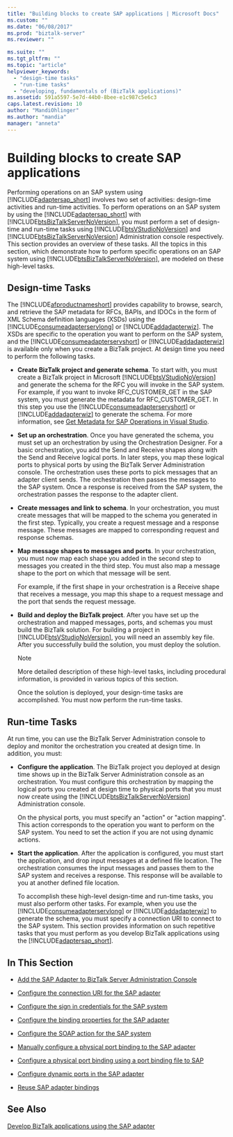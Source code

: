 ```yaml
---
title: "Building blocks to create SAP applications | Microsoft Docs"
ms.custom: ""
ms.date: "06/08/2017"
ms.prod: "biztalk-server"
ms.reviewer: ""

ms.suite: ""
ms.tgt_pltfrm: ""
ms.topic: "article"
helpviewer_keywords: 
  - "design-time tasks"
  - "run-time tasks"
  - "developing, fundamentals of (BizTalk applications)"
ms.assetid: 591a5597-5e7d-44b0-8bee-e1c987c5e6c3
caps.latest.revision: 10
author: "MandiOhlinger"
ms.author: "mandia"
manager: "anneta"
---
```

# Building blocks to create SAP applications
Performing operations on an SAP system using [!INCLUDE[adaptersap_short](../../includes/adaptersap-short-md.md)] involves two set of activities: design-time activities and run-time activities. To perform operations on an SAP system by using the [!INCLUDE[adaptersap_short](../../includes/adaptersap-short-md.md)] with [!INCLUDE[btsBizTalkServerNoVersion](../../includes/btsbiztalkservernoversion-md.md)], you must perform a set of design-time and run-time tasks using [!INCLUDE[btsVStudioNoVersion](../../includes/btsvstudionoversion-md.md)] and [!INCLUDE[btsBizTalkServerNoVersion](../../includes/btsbiztalkservernoversion-md.md)] Administration console respectively. This section provides an overview of these tasks. All the topics in this section, which demonstrate how to perform specific operations on an SAP system using [!INCLUDE[btsBizTalkServerNoVersion](../../includes/btsbiztalkservernoversion-md.md)], are modeled on these high-level tasks.  
  
## Design-time Tasks  
 The [!INCLUDE[afproductnameshort](../../includes/afproductnameshort-md.md)] provides capability to browse, search, and retrieve the SAP metadata for RFCs, BAPIs, and IDOCs in the form of XML Schema definition languages (XSDs) using the [!INCLUDE[consumeadapterservlong](../../includes/consumeadapterservlong-md.md)] or [!INCLUDE[addadapterwiz](../../includes/addadapterwiz-md.md)]. The XSDs are specific to the operation you want to perform on the SAP system, and the [!INCLUDE[consumeadapterservshort](../../includes/consumeadapterservshort-md.md)] or [!INCLUDE[addadapterwiz](../../includes/addadapterwiz-md.md)] is available only when you create a BizTalk project. At design time you need to perform the following tasks.  
  
- **Create BizTalk project and generate schema**. To start with, you must create a BizTalk project in Microsoft [!INCLUDE[btsVStudioNoVersion](../../includes/btsvstudionoversion-md.md)] and generate the schema for the RFC you will invoke in the SAP system. For example, if you want to invoke RFC_CUSTOMER_GET in the SAP system, you must generate the metadata for RFC_CUSTOMER_GET. In this step you use the [!INCLUDE[consumeadapterservshort](../../includes/consumeadapterservshort-md.md)] or [!INCLUDE[addadapterwiz](../../includes/addadapterwiz-md.md)] to generate the schema. For more information, see [Get Metadata for SAP Operations in Visual Studio](../../adapters-and-accelerators/adapter-sap/get-metadata-for-sap-operations-in-visual-studio.md).  
  
- **Set up an orchestration**. Once you have generated the schema, you must set up an orchestration by using the Orchestration Designer. For a basic orchestration, you add the Send and Receive shapes along with the Send and Receive logical ports. In later steps, you map these logical ports to physical ports by using the BizTalk Server Administration console. The orchestration uses these ports to pick messages that an adapter client sends. The orchestration then passes the messages to the SAP system. Once a response is received from the SAP system, the orchestration passes the response to the adapter client.  
  
- **Create messages and link to schema**. In your orchestration, you must create messages that will be mapped to the schema you generated in the first step. Typically, you create a request message and a response message. These messages are mapped to corresponding request and response schemas.  
  
- **Map message shapes to messages and ports**. In your orchestration, you must now map each shape you added in the second step to messages you created in the third step. You must also map a message shape to the port on which that message will be sent.  
  
   For example, if the first shape in your orchestration is a Receive shape that receives a message, you map this shape to a request message and the port that sends the request message.  
  
- **Build and deploy the BizTalk project**. After you have set up the orchestration and mapped messages, ports, and schemas you must build the BizTalk solution. For building a project in [!INCLUDE[btsVStudioNoVersion](../../includes/btsvstudionoversion-md.md)], you will need an assembly key file. After you successfully build the solution, you must deploy the solution.  
  
  > [!NOTE]
  >  More detailed description of these high-level tasks, including procedural information, is provided in various topics of this section.  
  
  Once the solution is deployed, your design-time tasks are accomplished. You must now perform the run-time tasks.  
  
## Run-time Tasks  
 At run time, you can use the BizTalk Server Administration console to deploy and monitor the orchestration you created at design time. In addition, you must:  
  
- **Configure the application**. The BizTalk project you deployed at design time shows up in the BizTalk Server Administration console as an orchestration. You must configure this orchestration by mapping the logical ports you created at design time to physical ports that you must now create using the [!INCLUDE[btsBizTalkServerNoVersion](../../includes/btsbiztalkservernoversion-md.md)] Administration console.  
  
   On the physical ports, you must specify an "action" or "action mapping". This action corresponds to the operation you want to perform on the SAP system. You need to set the action if you are not using dynamic actions. 
  
- **Start the application**. After the application is configured, you must start the application, and drop input messages at a defined file location. The orchestration consumes the input messages and passes them to the SAP system and receives a response. This response will be available to you at another defined file location.  
  
  To accomplish these high-level design-time and run-time tasks, you must also perform other tasks. For example, when you use the [!INCLUDE[consumeadapterservlong](../../includes/consumeadapterservlong-md.md)] or [!INCLUDE[addadapterwiz](../../includes/addadapterwiz-md.md)] to generate the schema, you must specify a connection URI to connect to the SAP system. This section provides information on such repetitive tasks that you must perform as you develop BizTalk applications using the [!INCLUDE[adaptersap_short](../../includes/adaptersap-short-md.md)].  
  
## In This Section  
  
-   [Add the SAP Adapter to BizTalk Server Administration Console](../../adapters-and-accelerators/adapter-sap/add-the-sap-adapter-to-biztalk-server-administration-console.md)  
  
-   [Configure the connection URI for the SAP adapter](../../adapters-and-accelerators/adapter-sap/configure-the-connection-uri-for-the-sap-adapter.md)  
  
-   [Configure the sign in credentials for the SAP system](../../adapters-and-accelerators/adapter-sap/configure-the-sign-in-credentials-for-the-sap-system.md) 
  
-   [Configure the binding properties for the SAP adapter](../../adapters-and-accelerators/adapter-sap/configure-the-binding-properties-for-the-sap-adapter.md)
  
-   [Configure the SOAP action for the SAP system](../../adapters-and-accelerators/adapter-sap/configure-the-soap-action-for-the-sap-system.md)
  
-   [Manually configure a physical port binding to the SAP adapter](../../adapters-and-accelerators/adapter-sap/manually-configure-a-physical-port-binding-to-the-sap-adapter.md)
  
-   [Configure a physical port binding using a port binding file to SAP](../../adapters-and-accelerators/adapter-sap/configure-a-physical-port-binding-using-a-port-binding-file-to-sap.md)
  
-   [Configure dynamic ports in the SAP adapter](../../adapters-and-accelerators/adapter-sap/configure-dynamic-ports-in-the-sap-adapter.md)
  
-   [Reuse SAP adapter bindings](../../adapters-and-accelerators/adapter-sap/reuse-sap-adapter-bindings.md)
  
## See Also  
[Develop BizTalk applications using the SAP adapter](../../adapters-and-accelerators/adapter-sap/develop-biztalk-applications-using-the-sap-adapter.md)